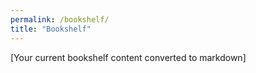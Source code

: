 ```yaml
---
permalink: /bookshelf/
title: "Bookshelf"
---
```


[Your current bookshelf content converted to markdown]
